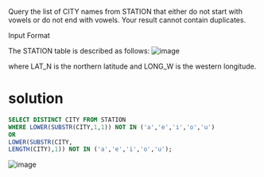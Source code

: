 Query the list of CITY names from STATION that either do not start with vowels or do not end with vowels. Your result cannot contain duplicates.

Input Format

The STATION table is described as follows:
![image](https://user-images.githubusercontent.com/90106232/190918035-fde684ae-9f1d-4018-aeb0-186ea47ace9d.png)

where LAT_N is the northern latitude and LONG_W is the western longitude.

# solution 
```sql
SELECT DISTINCT CITY FROM STATION 
WHERE LOWER(SUBSTR(CITY,1,1)) NOT IN ('a','e','i','o','u') 
OR 
LOWER(SUBSTR(CITY, 
LENGTH(CITY),1)) NOT IN ('a','e','i','o','u');  
```

![image](https://user-images.githubusercontent.com/90106232/190918141-9619a1f1-8a01-471e-869a-9dd062f11872.png)
